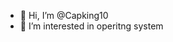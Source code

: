 - 👋 Hi, I’m @Capking10
- 👀 I’m interested in operitng system 

<!---
Capking10/Capking10 is a ✨ special ✨ repository because its `README.md` (this file) appears on your GitHub profile.
You can click the Preview link to take a look at your changes.
--->
